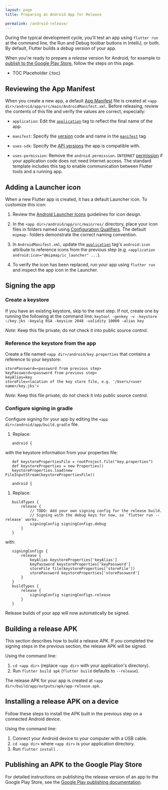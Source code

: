 ```yaml
---
layout: page
title: Preparing an Android App for Release

permalink: /android-release/
---
```


During the typical development cycle, you'll test an app using `flutter run` at the
command line, the Run and Debug toolbar buttons in IntelliJ, or both. By default,
Flutter builds a *debug* version of your app.

When you're ready to prepare a *release* version for Android, for example to
[publish to the Google Play Store][play], follow the steps on this page.

* TOC Placeholder
{:toc}

## Reviewing the App Manifest

When you create a new app, a default [App Manifest][manifest] file is created
at `<app dir>/android/app/src/main/AndroidManifest.xml`. Before releasing,
review the contents of this file and verify the values are correct, especially:

* `application`: Edit the [`application`][applicationtag] tag to reflect the final name of the app.

* `manifest`: Specify the [version][versions] code and name in the [`manifest`][manifesttag] tag.

* `uses-sdk`: Specify the [API versions][apiversionstag] the app is compatible with.

* `uses-permission`: Remove the `android.permission.INTERNET` [permission][permissiontag] if
  your application code does not need Internet access. The standard template includes this tag
  to enable communication between Flutter tools and a running app.  

## Adding a Launcher icon

When a new Flutter app is created, it has a default Launcher icon. To
customize this icon:

1. Review the [Android Launcher Icons][launchericons] guidelines for icon
design.

1. In the `<app dir>/android/app/src/main/res/` directory, place your icon files
in folders named using [Configuration Qualifiers][configurationqualifiers].
The default `mipmap-` folders demonstrate the correct naming convention.

1. In `AndroidManifest.xml`, update the [`application`][applicationtag] tag's
`android:icon` attribute to reference icons from the previous step (e.g.
`<application android:icon="@mipmap/ic_launcher" ...`).

1. To verify the icon has been replaced, run your app using `flutter run`
and inspect the app icon in the Launcher.

## Signing the app

### Create a keystore
If you have an existing keystore, skip to the next step. If not, create one
by running the following at the command line:
`keytool -genkey -v -keystore ~/key.jks -keyalg RSA -keysize 2048 -validity 10000 -alias key`

*Note*: Keep this file private; do not check it into public source control.

### Reference the keystore from the app

Create a file named `<app dir>/android/key.properties` that contains a
reference to your keystore:

```
storePassword=<password from previous step>
keyPassword=<password from previous step>
keyAlias=key
storeFile=<location of the key store file, e.g. '/Users/<user name>/key.jks'>
```

*Note*: Keep this file private; do not check it into public source control.

### Configure signing in gradle

Configure signing for your app by editing the `<app dir>/android/app/build.gradle`
file.

1. Replace:
```
   android {
```
   with the keystore information from your properties file:
```
   def keystorePropertiesFile = rootProject.file("key.properties")
   def keystoreProperties = new Properties()
   keystoreProperties.load(new FileInputStream(keystorePropertiesFile))

   android {
```

1. Replace:
```
   buildTypes {
       release {
           // TODO: Add your own signing config for the release build.
           // Signing with the debug keys for now, so `flutter run --release` works.
           signingConfig signingConfigs.debug
       }
   }
```
   with:
```
   signingConfigs {
       release {
           keyAlias keystoreProperties['keyAlias']
           keyPassword keystoreProperties['keyPassword']
           storeFile file(keystoreProperties['storeFile'])
           storePassword keystoreProperties['storePassword']
       }
   }
   buildTypes {
       release {
           signingConfig signingConfigs.release
       }
   }
```

Release builds of your app will now automatically be signed.

## Building a release APK

This section describes how to build a release APK. If you completed the
signing steps in the previous section, the release APK will be signed.

Using the command line:

1. `cd <app dir>` (replace `<app dir>` with your application's directory).
1. Run `flutter build apk` (`flutter build` defaults to `--release`).

The release APK for your app is created at `<app dir>/build/app/outputs/apk/app-release.apk`.

## Installing a release APK on a device

Follow these steps to install the APK built in the previous step on a
connected Android device.

Using the command line:

1. Connect your Android device to your computer with a USB cable.
1. `cd <app dir>` where `<app dir>` is your application directory.
1. Run `flutter install` .

## Publishing an APK to the Google Play Store

For detailed instructions on publishing the release version of an app to the
Google Play Store, see the [Google Play publishing documentation][play].

[manifest]: http://developer.android.com/guide/topics/manifest/manifest-intro.html
[manifesttag]: https://developer.android.com/guide/topics/manifest/manifest-element.html
[permissiontag]: https://developer.android.com/guide/topics/manifest/uses-permission-element.html
[apiversionstag]: https://developer.android.com/guide/topics/manifest/uses-sdk-element.html
[applicationtag]: https://developer.android.com/guide/topics/manifest/application-element.html
[versions]: https://developer.android.com/studio/publish/versioning.html
[launchericons]: https://developer.android.com/guide/practices/ui_guidelines/icon_design_launcher.html
[configurationqualifiers]: https://developer.android.com/guide/practices/screens_support.html#qualifiers
[play]: https://developer.android.com/distribute/googleplay/start.html
